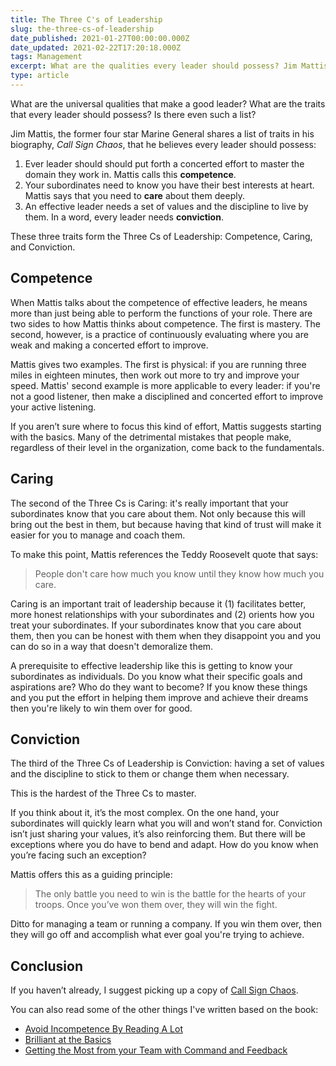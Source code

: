 ```yaml
---
title: The Three C's of Leadership
slug: the-three-cs-of-leadership
date_published: 2021-01-27T00:00:00.000Z
date_updated: 2021-02-22T17:20:18.000Z
tags: Management
excerpt: What are the qualities every leader should possess? Jim Mattis' answer is competence, caring, and conviction.
type: article
---
```


What are the universal qualities that make a good leader? What are the traits that every leader should possess? Is there even such a list?

Jim Mattis, the former four star Marine General shares a list of traits in his biography, *Call Sign Chaos*, that he believes every leader should possess:

1. Ever leader should should put forth a concerted effort to master the domain they work in. Mattis calls this **competence**.
2. Your subordinates need to know you have their best interests at heart. Mattis says that you need to **care** about them deeply.
3. An effective leader needs a set of values and the discipline to live by them. In a word, every leader needs **conviction**.

These three traits form the Three Cs of Leadership: Competence, Caring, and Conviction.

## Competence

When Mattis talks about the competence of effective leaders, he means more than just being able to perform the functions of your role. There are two sides to how Mattis thinks about competence. The first is mastery. The second, however, is a practice of continuously evaluating where you are weak and making a concerted effort to improve.

Mattis gives two examples. The first is physical: if you are running three miles in eighteen minutes, then work out more to try and improve your speed. Mattis' second example is more applicable to every leader: if you're not a good listener, then make a disciplined and concerted effort to improve your active listening.

If you aren’t sure where to focus this kind of effort, Mattis suggests starting with the basics. Many of the detrimental mistakes that people make, regardless of their level in the organization, come back to the fundamentals.

## Caring

The second of the Three Cs is Caring: it's really important that your subordinates know that you care about them. Not only because this will bring out the best in them, but because having that kind of trust will make it easier for you to manage and coach them.

To make this point, Mattis references the Teddy Roosevelt quote that says:

> People don't care how much you know until they know how much you care.

Caring is an important trait of leadership because it (1) facilitates better, more honest relationships with your subordinates and (2) orients how you treat your subordinates. If your subordinates know that you care about them, then you can be honest with them when they disappoint you and you can do so in a way that doesn't demoralize them.

A prerequisite to effective leadership like this is getting to know your subordinates as individuals. Do you know what their specific goals and aspirations are? Who do they want to become? If you know these things and you put the effort in helping them improve and achieve their dreams then you're likely to win them over for good.

## Conviction

The third of the Three Cs of Leadership is Conviction: having a set of values and the discipline to stick to them or change them when necessary.

This is the hardest of the Three Cs to master.

If you think about it, it’s the most complex. On the one hand, your subordinates will quickly learn what you will and won’t stand for. Conviction isn’t just sharing your values, it’s also reinforcing them. But there will be exceptions where you do have to bend and adapt. How do you know when you’re facing such an exception?

Mattis offers this as a guiding principle:

> The only battle you need to win is the battle for the hearts of your troops. Once you’ve won them over, they will win the fight.

Ditto for managing a team or running a company. If you win them over, then they will go off and accomplish what ever goal you're trying to achieve.

## Conclusion

If you haven’t already, I suggest picking up a copy of [Call Sign Chaos](https://www.amazon.com/Call-Sign-Chaos-Learning-Lead-ebook/dp/B07SBRFVNH/).

You can also read some of the other things I've written based on the book:

- [Avoid Incompetence By Reading A Lot](http://localhost:8000/avoid-incompetence-by-reading-a-lot)
- [Brilliant at the Basics](http://localhost:8000/brilliant-at-the-basics)
- [Getting the Most from your Team with Command and Feedback](http://localhost:8000/command-and-feedback)

